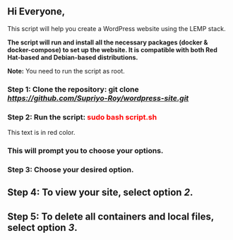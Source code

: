## Hi Everyone,

This script will help you create a WordPress website using the LEMP stack.

**The script will run and install all the necessary packages (docker & docker-compose) to set up the website. It is compatible with both Red Hat-based and Debian-based distributions.**

**Note:** You need to run the script as root.

### **Step 1:** Clone the repository: git clone *https://github.com/Supriyo-Roy/wordpress-site.git*

### **Step 2:** Run the script: <span style="color: red;"> sudo bash script.sh </span>
This text is in <span class="red-text">red color</span>.

### This will prompt you to choose your options.

### **Step 3:** Choose your desired option.

## **Step 4:** To view your site, select option *2*.

## **Step 5:** To delete all containers and local files, select option *3*.